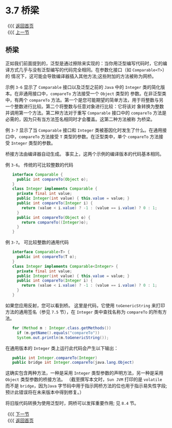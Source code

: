 # 3.7 桥梁

《《《 [返回首页](../../)  
《《《 [上一节](3.6-duo-zhong-jie-xian.md)

## 桥梁

正如我们前面提到的，泛型是通过擦除来实现的：当你用泛型编写代码时，它的编译方式几乎与没有泛型编写的代码完全相同。在参数化接口（如 `Comparable<T>`）的 情况下，这可能会导致编译器插入其他方法;这些附加的方法被称为网桥。

示例 `3-6` 显示了 `Comparable` 接口以及泛型之前的 `Java` 中的 `Integer` 类的简化版本。在非通用接口中，`compareTo` 方法接受一个 `Object` 类型的 参数。在非泛型类中，有两个 `compareTo` 方法。第一个是您可能期望的简单方法，用于将整数与另一个整数进行比较。第二个将整数与任意对象进行比较：它将该对 象转换为整数并调用第一个方法。第二种方法对于重写 `Comparable` 接口中的 `compareTo` 方法是必需的，因为只有当方法签名相同时才会覆盖。这第二种方法被称 为桥梁。

例 `3-7` 显示了当 `Comparable` 接口和 `Integer` 类被基因化时发生了什么。在通用接口中，`compareTo` 方法接受 `T` 类型的参数。在泛型类中，单个 `compareTo` 方法接受 `Integer` 类型的参数。

桥接方法由编译器自动生成。 事实上，这两个示例的编译版本的代码基本相同。

例 `3-6`。 传统的可比较整数的代码

```java
   interface Comparable {
     public int compareTo(Object o);
   }
   class Integer implements Comparable {
     private final int value;
     public Integer(int value) { this.value = value; }
     public int compareTo(Integer i) {
       return (value < i.value) ? -1 : (value == i.value) ? 0 : 1;
     }
     public int compareTo(Object o) {
       return compareTo((Integer)o);
     }
   }
```

例 `3-7`。 可比较整数的通用代码

```java
   interface Comparable<T> {
     public int compareTo(T o);
   }
   class Integer implements Comparable<Integer> {
     private final int value;
     public Integer(int value) { this.value = value; }
     public int compareTo(Integer i) {
       return (value < i.value) ? -1 : (value == i.value) ? 0 : 1;
     }
   }
```

如果您应用反射，您可以看到桥。 这里是代码，它使用 `toGenericString` 来打印方法的通用签名（参见 `7.5` 节），在 `Integer` 类中查找名称为 `compareTo` 的所有方法。

```java
   for (Method m : Integer.class.getMethods())
     if (m.getName().equals("compareTo"))
     System.out.println(m.toGenericString());
```

在通用版本的 `Integer` 类上运行此代码会产生以下输出：

```java
   public int Integer.compareTo(Integer)
   public bridge int Integer.compareTo(java.lang.Object)
```

这确实包含两种方法，一种是采用 `Integer` 类型参数的声明方法，另一种是采用 `Object` 类型参数的桥接方法。 （截至撰写本文时，`Sun JVM` 打印的是 `volatile` 而不是 `bridge`，因为`Java` 字节码中用于指示网桥方法的位也用于指示易失性字段;预计此错误将在未来版本中得到修复。）

将旧版代码转换为使用泛型时，网桥可以发挥重要作用; 见 `8.4` 节。

《《《 [下一节](3.8-xie-bian-fu-gai.md)  
《《《 [返回首页](../../)

